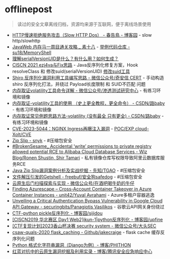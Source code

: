 # offlinepost
> 读过的安全文章离线归档，资源均来源于互联网，便于离线场景使用

+ [HTTP慢速拒绝服务攻击（Slow HTTP Dos） - 春告鳥 - 博客园](https://www.cnblogs.com/Cl0ud/p/13409171.html) - slow http/slowhttp
+ [JavaWeb 内存马一周目通关攻略 _ 素十八](https://su18.org/post/memory-shell/) - [举例代码仓库 - su18/MemoryShell](https://github.com/su18/MemoryShell)
+ [理解serialVersionUID是什么？有什么用？如何生成？](https://www.cnblogs.com/xuxinstyle/p/11394358.html)
+ [CISCN 2021 ezj4va与Fix思路](https://www.anquanke.com/post/id/249651#h2-0) - Java反序列化修复方案，Hook resolveClass 和 修改suid(serialVersionUID) [修改suid工具](https://github.com/GraxCode/JByteMod-Beta)
+ [Shiro 反序列化漏洞利用工具编写思路 - 微信公众号/奇安信 CERT](https://mp.weixin.qq.com/s/WDmj4-2lB-hlf_Fm_wDiOg) - 手动构造 shiro 反序列化打法，并绕过 Payload长度限制 和 SUID不匹配 问题
+ [内存取证volatility工具命令详解 - 微信公众号/渗透测试研究中心](https://mp.weixin.qq.com/s/70iCvw_5RExux2Kpk__SAQ) - 有练习环境和镜像
+ [内存取证-volatility工具的使用 （史上更全教程，更全命令） - CSDN/路baby](https://blog.csdn.net/m0_68012373/article/details/127419463) - 有练习环境和镜像
+ [内存取证常见例题思路方法-volatility (没有最全 只有更全) - CSDN/路baby](https://blog.csdn.net/m0_68012373/article/details/129038773) - 有练习环境和镜像
+ [CVE-2023-5044：NGINX Ingress再曝注入漏洞](https://mp.weixin.qq.com/s/a_87y1LByZfiAlJzJlEtJw) - [POC/EXP cloud-Xolt/CVE](https://github.com/cloud-Xolt/CVE)
+ [Zip Slip - snyk](https://res.cloudinary.com/snyk/image/upload/v1528192501/zip-slip-vulnerability/technical-whitepaper.pdf) - #压缩包安全
+ [#BrokenSesame_ Accidental ‘write’ permissions to private registry allowed potential RCE to Alibaba Cloud Database Services - Wiz Blog/Ronen Shustin, Shir Tamari](https://www.wiz.io/blog/brokensesame-accidental-write-permissions-to-private-registry-allowed-potential-r) - 私有镜像仓库写权限导致阿里云数据库服务RCE
+ [Java Zip Slip漏洞案例分析及实战挖掘 - 先知/TGAO](http://xz.aliyun.com/t/12081) - #压缩包安全
+ [文件解压引发的Getshell - freebuf/安全狗safedog](https://www.freebuf.com/articles/others-articles/229928.html) - #压缩包安全
+ [云原生后门扫描探索与实现 - 微信公众号/在酒吧喝牛奶的牛仔](https://mp.weixin.qq.com/s/jxDPMYXQMMHcEf2Gf5o62Q)
+ [Finding Azurescape – Cross-Account Container Takeover in Azure Container Instances - unit42/Yuval Avrahami](https://unit42.paloaltonetworks.com/azure-container-instances/) - Azure多租户容器逃逸
+ [Unveiling a Critical Authentication Bypass Vulnerability in Google Cloud API Gateway - securingbits/Panagiotis Vasilikos](https://securingbits.com/bypassing-google-cloud-api-gateway) - 谷歌云API网关身份绕过
+ [CTF-python pickle反序列化 - 博客园/sijidou](https://www.cnblogs.com/sijidou/p/16305695.html)
+ [[CISCN2019 华北赛区 Day1 Web2]ikun-1|python反序列化 - 博客园/upfine](https://www.cnblogs.com/upfine/p/16638147.html)
+ [[CTF复现计划]2023香山杯决赛 security system - 微信公众号/大头SEC](https://mp.weixin.qq.com/s/nlTfCG6-9JAUT1ESMdH3Zg)
+ [csaw-quals-2020 flask_caching - Github/jakecraige](https://github.com/jakecraige/ctf/tree/master/csaw-quals-2020/flask_caching) - flask cache 缓存反序列化问题
+ [Python 格式化字符串漏洞（Django为例）- 博客/PHITHON](https://www.leavesongs.com/PENETRATION/python-string-format-vulnerability.html)
+ [红蓝对抗中的云原生漏洞挖掘及利用实录 - 博客/腾讯安全应急响应中心](https://security.tencent.com/index.php/blog/msg/183)

